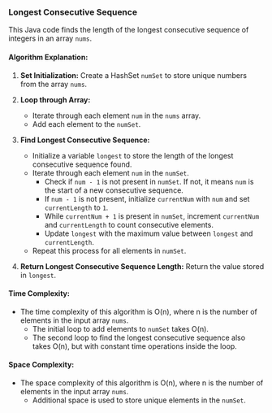 ### Longest Consecutive Sequence

This Java code finds the length of the longest consecutive sequence of integers in an array `nums`.

#### Algorithm Explanation:

1. **Set Initialization:** Create a HashSet `numSet` to store unique numbers from the array `nums`.

2. **Loop through Array:**
   - Iterate through each element `num` in the `nums` array.
   - Add each element to the `numSet`.

3. **Find Longest Consecutive Sequence:**
   - Initialize a variable `longest` to store the length of the longest consecutive sequence found.
   - Iterate through each element `num` in the `numSet`.
     - Check if `num - 1` is not present in `numSet`. If not, it means `num` is the start of a new consecutive sequence.
     - If `num - 1` is not present, initialize `currentNum` with `num` and set `currentLength` to `1`.
     - While `currentNum + 1` is present in `numSet`, increment `currentNum` and `currentLength` to count consecutive elements.
     - Update `longest` with the maximum value between `longest` and `currentLength`.
   - Repeat this process for all elements in `numSet`.

4. **Return Longest Consecutive Sequence Length:** Return the value stored in `longest`.

#### Time Complexity:
- The time complexity of this algorithm is O(n), where n is the number of elements in the input array `nums`.
  - The initial loop to add elements to `numSet` takes O(n).
  - The second loop to find the longest consecutive sequence also takes O(n), but with constant time operations inside the loop.

#### Space Complexity:
- The space complexity of this algorithm is O(n), where n is the number of elements in the input array `nums`.
  - Additional space is used to store unique elements in the `numSet`.
